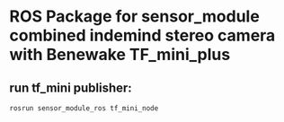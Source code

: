 <!--
 * @Description: 
 * @Author: Yuntian Li
 * @Github: https://github.com/yuntinali91
 * @Date: 2019-11-07 19:56:59
 * @LastEditors: Yuntian Li
 * @LastEditTime: 2019-11-07 19:59:12
 -->
# ROS Package for sensor_module combined indemind stereo camera with Benewake TF_mini_plus
## run tf_mini publisher:
```
rosrun sensor_module_ros tf_mini_node
```
